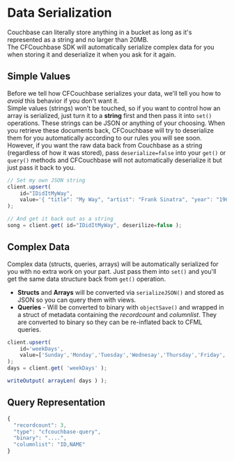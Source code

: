 # Data Serialization

Couchbase can literally store anything in a bucket as long as it's represented as a string and no larger than 20MB.  
The CFCouchbase SDK will automatically serialize complex data for you when storing it and deserialize it when you ask for it again.  

## Simple Values 

Before we tell how CFCouchbase serializes your data, we'll tell you how to *avoid* this behavior if you don't want it.  
Simple values (strings) won't be touched, so if you want to control how an array is serialized, just turn it to a **string** first and then pass it into `set()` operations.  These strings can be JSON or anything of your choosing.  When you retrieve these documents back, CFCouchbase will try to deserialize them for you automatically according to our rules you will see soon.  However, if you want the raw data back from Couchbase as a string (regardless of how it was stored),  pass `deserialize=false` into your `get()` or `query()` methods and CFCouchbase will not automatically deserialize it but just pass it back to you.

```js
// Set my own JSON string
client.upsert( 
    id="IDidItMyWay", 
    value='{ "title": "My Way", "artist": "Frank Sinatra", "year": "1969"}'
);

// And get it back out as a string
song = client.get( id="IDidItMyWay", deserilize=false );
```

## Complex Data

Complex data (structs, queries, arrays) will be automatically serialized for you with no extra work on your part.  Just pass them into `set()` and you'll get the same data structure back from `get()` operation.

* **Structs** and **Arrays** will be converted via `serializeJSON()` and stored as JSON so you can query them with views.
* **Queries** - Will be converted to binary with `objectSave()` and wrapped in a struct of metadata containing the *recordcount* and *columnlist*. They are converted to binary so they can be re-inflated back to CFML queries.

```js
client.upsert( 
    id='weekDays', 
    value=['Sunday','Monday','Tuesday','Wednesay','Thursday','Friday','Saturday']
);
days = client.get( 'weekDays' );

writeOutput( arrayLen( days ) );
```

## Query Representation

```js
{
  "recordcount": 3,
  "type": "cfcouchbase-query",
  "binary": "....",
  "columnlist": "ID,NAME"
}
```